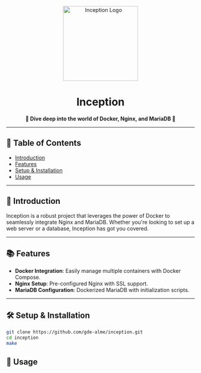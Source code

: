 <p align="center">
  <img src="https://media.makeameme.org/created/the-simulation-environment.jpg" alt="Inception Logo" width="200">
</p>

<h1 align="center">Inception</h1>

<p align="center">
  <strong>🚀 Dive deep into the world of Docker, Nginx, and MariaDB 🚀</strong>
</p>

---

## 📖 Table of Contents

- [Introduction](#-introduction)
- [Features](#-features)
- [Setup & Installation](#-setup--installation)
- [Usage](#-usage)

---

##  📢  Introduction

Inception is a robust project that leverages the power of Docker to seamlessly integrate Nginx and MariaDB. Whether you're looking to set up a web server or a database, Inception has got you covered.

---

## 📚  Features

- **Docker Integration**: Easily manage multiple containers with Docker Compose.
- **Nginx Setup**: Pre-configured Nginx with SSL support.
- **MariaDB Configuration**: Dockerized MariaDB with initialization scripts.

---

## 🛠  Setup & Installation

   ```bash
   git clone https://github.com/gde-alme/inception.git
   cd inception 
   make
   ```

## 🧪  Usage
